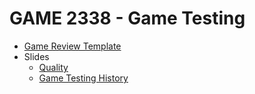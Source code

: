 # GAME 2338 - Game Testing

- [Game Review Template](gamereviewtemplate.md)
- Slides
  - [Quality](slides/quality.html)
  - [Game Testing History](slides/game_testing_history.html)
